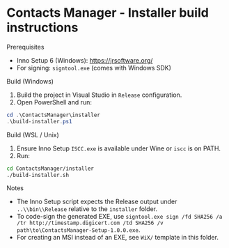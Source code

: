 # Contacts Manager - Installer build instructions

Prerequisites

- Inno Setup 6 (Windows): https://jrsoftware.org/
- For signing: `signtool.exe` (comes with Windows SDK)

Build (Windows)

1. Build the project in Visual Studio in `Release` configuration.
2. Open PowerShell and run:

```powershell
cd .\ContactsManager\installer
.\build-installer.ps1
```

Build (WSL / Unix)

1. Ensure Inno Setup `ISCC.exe` is available under Wine or `iscc` is on PATH.
2. Run:

```bash
cd ContactsManager/installer
./build-installer.sh
```

Notes

- The Inno Setup script expects the Release output under `..\\bin\\Release` relative to the `installer` folder.
- To code-sign the generated EXE, use `signtool.exe sign /fd SHA256 /a /tr http://timestamp.digicert.com /td SHA256 /v path\to\ContactsManager-Setup-1.0.0.exe`.
- For creating an MSI instead of an EXE, see `WiX/` template in this folder.
